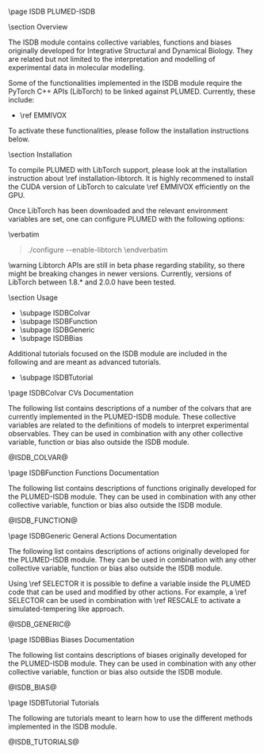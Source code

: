 \page ISDB PLUMED-ISDB

<!-- 
description: Integrative Structural and Dynamical Biology with PLUMED
authors: Max Bonomi and Carlo Camilloni
reference: \cite Bonomi:2017cc 
-->

\section Overview

The ISDB module contains collective variables, functions and biases originally developed for Integrative Structural and Dynamical Biology. They are related but not limited to the interpretation and modelling of experimental data in molecular modelling.

Some of the functionalities implemented in the ISDB module require the PyTorch C++ APIs (LibTorch) to be linked against PLUMED.
Currently, these include:

- \ref EMMIVOX 

To activate these functionalities, please follow the installation instructions below.

\section Installation

To compile PLUMED with LibTorch support, please look at the installation instruction about \ref installation-libtorch. 
It is highly recommened to install the CUDA version of LibTorch to calculate \ref EMMIVOX efficiently on the GPU.

Once LibTorch has been downloaded and the relevant environment variables are set, one can configure PLUMED with the following options:

\verbatim
> ./configure --enable-libtorch
\endverbatim

\warning 
Libtorch APIs are still in beta phase regarding stability, so there might be breaking changes in newer versions. Currently, versions of LibTorch between 1.8.* and 2.0.0 have been tested.

\section Usage

- \subpage ISDBColvar
- \subpage ISDBFunction
- \subpage ISDBGeneric
- \subpage ISDBBias

Additional tutorials focused on the ISDB module are included in the following and are meant as advanced tutorials.

- \subpage ISDBTutorial

\page ISDBColvar CVs Documentation

The following list contains descriptions of a number of the colvars that are currently implemented in the PLUMED-ISDB module.
These collective variables are related to the definitions of models to interpret experimental observables. They can be used in combination with any other collective variable, function or bias also outside the ISDB module.

@ISDB_COLVAR@

\page ISDBFunction Functions Documentation

The following list contains descriptions of functions originally developed for the PLUMED-ISDB module. They can be used in combination with any other collective variable, function or bias also outside the ISDB module.

@ISDB_FUNCTION@

\page ISDBGeneric General Actions Documentation

The following list contains descriptions of actions originally developed for the PLUMED-ISDB module. They can be used in combination with any other collective variable, function or bias also outside the ISDB module. 

Using \ref SELECTOR it is possible to define a variable inside the PLUMED code that can be used and modified by other actions. For example, a \ref SELECTOR can be used in combination with \ref RESCALE to activate a simulated-tempering like approach.

@ISDB_GENERIC@

\page ISDBBias Biases Documentation

The following list contains descriptions of biases originally developed for the PLUMED-ISDB module. They can be used in combination with any other collective variable, function or bias also outside the ISDB module.

@ISDB_BIAS@

\page ISDBTutorial Tutorials

The following are tutorials meant to learn how to use the different methods implemented in the ISDB module.

@ISDB_TUTORIALS@


